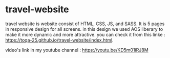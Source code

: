 # travel-website  
 travel website is website consist of HTML, CSS, JS, and SASS.
 It is 5 pages in responsive design for all screens.
 in this design we used AOS liberary to make it more dynamic and more attractive.
you can check it from this linke :
https://toqa-25.github.io/travel-website/index.html.

video's link in my youtube channel :
https://youtu.be/KD5m01iRJ8M 